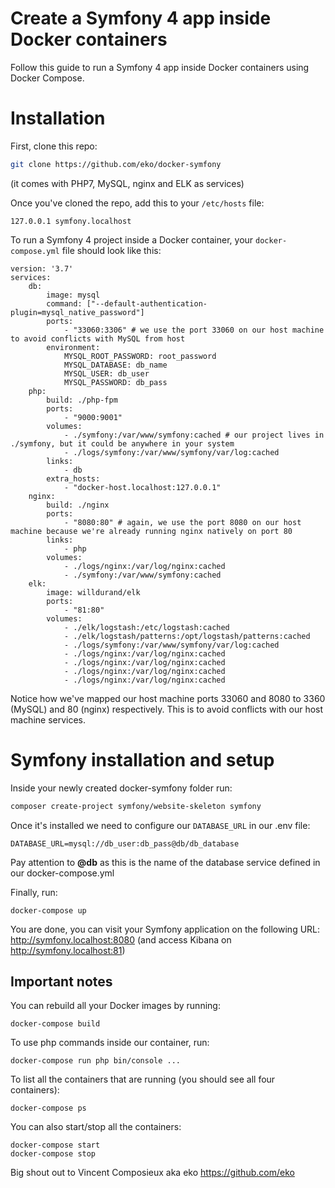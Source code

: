 # Create a Symfony 4 app inside Docker containers
Follow this guide to run a Symfony 4 app inside Docker containers using Docker Compose.

# Installation
First, clone this repo:
```bash
git clone https://github.com/eko/docker-symfony
```
(it comes with PHP7, MySQL, nginx and ELK as services)

Once you've cloned the repo, add this to your `/etc/hosts` file:
```
127.0.0.1 symfony.localhost 
```
To run a Symfony 4 project inside a Docker container, your `docker-compose.yml` file should look like this:
```
version: '3.7'
services:
    db:
        image: mysql
        command: ["--default-authentication-plugin=mysql_native_password"]
        ports:
            - "33060:3306" # we use the port 33060 on our host machine to avoid conflicts with MySQL from host
        environment:
            MYSQL_ROOT_PASSWORD: root_password
            MYSQL_DATABASE: db_name
            MYSQL_USER: db_user
            MYSQL_PASSWORD: db_pass
    php:
        build: ./php-fpm
        ports:
            - "9000:9001"
        volumes:
            - ./symfony:/var/www/symfony:cached # our project lives in ./symfony, but it could be anywhere in your system
            - ./logs/symfony:/var/www/symfony/var/log:cached
        links:
            - db
        extra_hosts:
            - "docker-host.localhost:127.0.0.1"
    nginx:
        build: ./nginx
        ports:
            - "8080:80" # again, we use the port 8080 on our host machine because we're already running nginx natively on port 80
        links:
            - php
        volumes:
            - ./logs/nginx:/var/log/nginx:cached
            - ./symfony:/var/www/symfony:cached
    elk:
        image: willdurand/elk
        ports:
            - "81:80"
        volumes:
            - ./elk/logstash:/etc/logstash:cached
            - ./elk/logstash/patterns:/opt/logstash/patterns:cached
            - ./logs/symfony:/var/www/symfony/var/log:cached
            - ./logs/nginx:/var/log/nginx:cached
            - ./logs/nginx:/var/log/nginx:cached
            - ./logs/nginx:/var/log/nginx:cached
            - ./logs/nginx:/var/log/nginx:cached               
```

Notice how we've mapped our host machine ports 33060 and 8080 to 3360 (MySQL) and 80 (nginx) respectively. 
This is to avoid conflicts with our host machine services.

# Symfony installation and setup
Inside your newly created docker-symfony folder run:
```bash
composer create-project symfony/website-skeleton symfony
```
Once it's installed we need to configure our `DATABASE_URL` in our .env file:
```
DATABASE_URL=mysql://db_user:db_pass@db/db_database
```
Pay attention to **@db** as this is the name of the database service defined in our docker-compose.yml 

Finally, run:
```
docker-compose up
```
You are done, you can visit your Symfony application on the following URL: http://symfony.localhost:8080 (and access Kibana on http://symfony.localhost:81)

## Important notes
You can rebuild all your Docker images by running:
```
docker-compose build
```
To use php commands inside our container, run:
```
docker-compose run php bin/console ...
```
To list all the containers that are running (you should see all four containers):
```
docker-compose ps
```
You can also start/stop all the containers:
```
docker-compose start
docker-compose stop
```

Big shout out to Vincent Composieux aka eko https://github.com/eko
